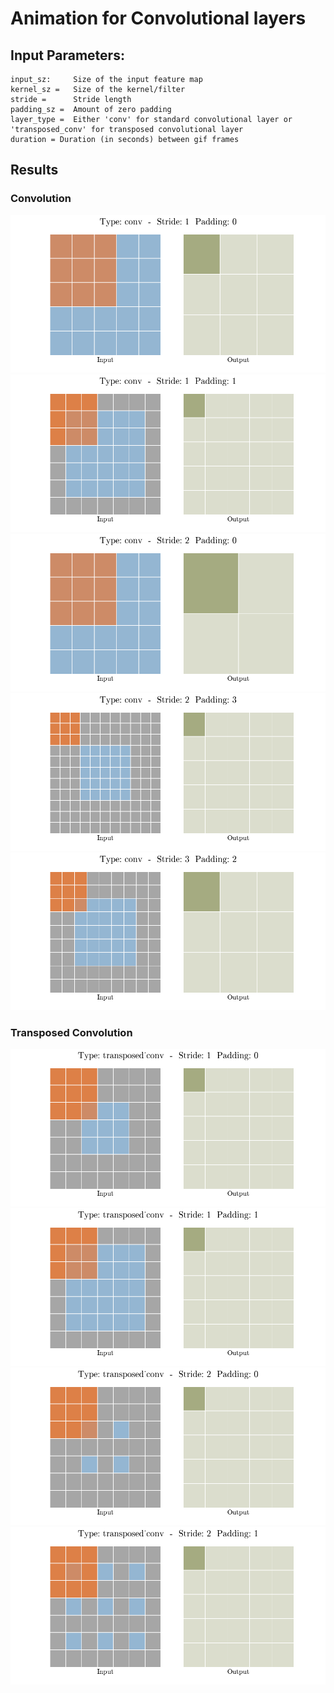 # Animation for Convolutional layers
## Input Parameters:
```
input_sz:     Size of the input feature map
kernel_sz =   Size of the kernel/filter
stride =      Stride length
padding_sz =  Amount of zero padding
layer_type =  Either 'conv' for standard convolutional layer or 'transposed_conv' for transposed convolutional layer
duration = Duration (in seconds) between gif frames
```

## Results
### Convolution
![](gifs/conv_S1P0.gif)
![](gifs/conv_S1P1.gif)
![](gifs/conv_S2P0.gif)
![](gifs/conv_S2P3.gif)
![](gifs/conv_S3P2.gif)

### Transposed Convolution
![](gifs/transposed_conv_S1P0.gif)
![](gifs/transposed_conv_S1P1.gif)
![](gifs/transposed_conv_S2P0.gif)
![](gifs/transposed_conv_S2P1.gif)
